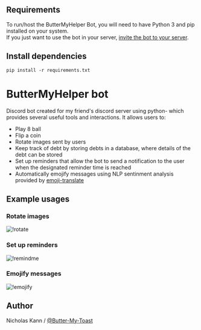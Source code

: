 ## Requirements
To run/host the ButterMyHelper Bot, you will need to have Python 3 and pip installed on your system. \
If you just want to use the bot in your server, [invite the bot to your server](https://discord.com/api/oauth2/authorize?client_id=494299064951898122&permissions=543313886272&scope=bot "Invite ButterMyHelper to your server").

## Install dependencies
`pip install -r requirements.txt`

# ButterMyHelper bot
Discord bot created for my friend's discord server using python- which provides several useful tools and interactions. It allows users to: 
- Play 8 ball
- Flip a coin
- Rotate images sent by users
- Keep track of debt by storing debts in a database, where details of the debt can be stored
- Set up reminders that allow the bot to send a notification to the user when the designated reminder time is reached
- Automatically emojify messages using NLP sentinment analysis provided by [emoji-translate](https://github.com/fabriceyhc/emoji_translate "Emoji translation for Python")

## Example usages
### Rotate images
![!rotate](https://media.giphy.com/media/1nCpnzIlme3LEt3jjM/giphy.gif)

### Set up reminders
![!remindme](https://media.giphy.com/media/KXOTY179hjm0u1dQS1/giphy.gif)

### Emojify messages
![!emojify](https://media.giphy.com/media/6YhVYhWwaKznoRSt5b/giphy.gif)

## Author
Nicholas Kann / [@Butter-My-Toast](https://github.com/Butter-My-Toast "Butter-My-Toast's github page")
